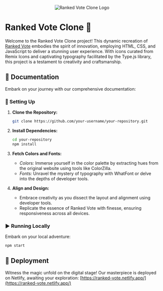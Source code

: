 <p align="center">
  <img src="url_to_your_image" alt="Ranked Vote Clone Logo">
</p>

# Ranked Vote Clone 🚀

Welcome to the Ranked Vote Clone project! This dynamic recreation of [Ranked Vote](https://rankedvote.co/) embodies the spirit of innovation, employing HTML, CSS, and JavaScript to deliver a stunning user experience. With icons curated from Remix Icons and captivating typography facilitated by the Type.js library, this project is a testament to creativity and craftsmanship.

## 📄 Documentation

Embark on your journey with our comprehensive documentation:

### 🔧 Setting Up

1. **Clone the Repository:**
   ```bash
   git clone https://github.com/your-username/your-repository.git
   ```

2. **Install Dependencies:**
   ```bash
   cd your-repository
   npm install
   ```

3. **Fetch Colors and Fonts:**
   - *Colors:* Immerse yourself in the color palette by extracting hues from the original website using tools like ColorZilla.
   - *Fonts:* Unravel the mystery of typography with WhatFont or delve into the depths of developer tools.

4. **Align and Design:**
   - Embrace creativity as you dissect the layout and alignment using developer tools.
   - Replicate the essence of Ranked Vote with finesse, ensuring responsiveness across all devices.

### ▶️ Running Locally

Embark on your local adventure:

```bash
npm start
```

## 🚀 Deployment

Witness the magic unfold on the digital stage! Our masterpiece is deployed on Netlify, awaiting your exploration: [https://ranked-vote.netlify.app/](https://ranked-vote.netlify.app/)
